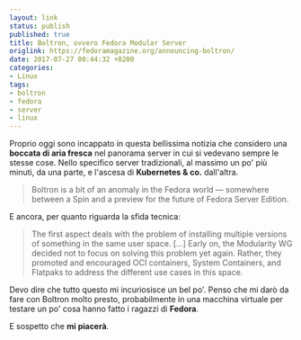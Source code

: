 ```yaml
---
layout: link
status: publish
published: true
title: Boltron, ovvero Fedora Modular Server
origlink: https://fedoramagazine.org/announcing-boltron/
date: 2017-07-27 00:44:32 +0200
categories:
- Linux
tags:
- boltron
- fedora
- server
- linux
---
```


Proprio oggi sono incappato in questa bellissima notizia che considero una **boccata di aria fresca** nel panorama server in cui si vedevano sempre le stesse cose. Nello specifico server tradizionali, al massimo un po' più minuti, da una parte, e l'ascesa di **Kubernetes & co.** dall'altra.

> Boltron is a bit of an anomaly in the Fedora world — somewhere between a Spin and a preview for the future of Fedora Server Edition.

E ancora, per quanto riguarda la sfida tecnica:

> The first aspect deals with the problem of installing multiple versions of something in the same user space. [...] Early on, the Modularity WG decided not to focus on solving this problem yet again. Rather, they promoted and encouraged OCI containers, System Containers, and Flatpaks to address the different use cases in this space.

Devo dire che tutto questo mi incuriosisce un bel po'. Penso che mi darò da fare con Boltron molto presto, probabilmente in una macchina virtuale per testare un po' cosa hanno fatto i ragazzi di **Fedora**.

E sospetto che **mi piacerà**.
